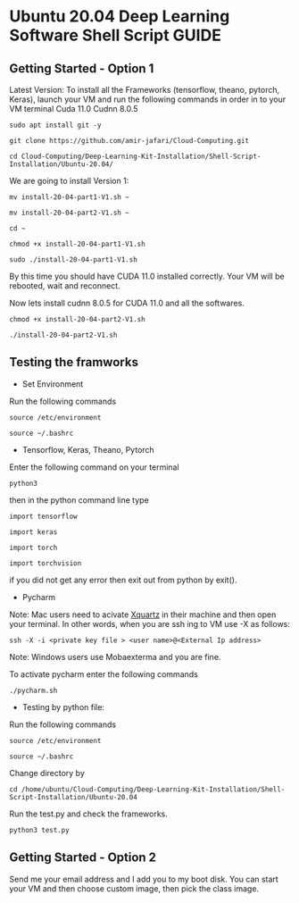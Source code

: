 # Ubuntu 20.04 Deep Learning Software Shell Script GUIDE

## Getting Started - Option 1
Latest Version: To install all the Frameworks (tensorflow, theano, pytorch, Keras), launch your VM  and run the following commands in order in to your VM terminal 
Cuda 11.0 Cudnn 8.0.5

```
sudo apt install git -y
```
```
git clone https://github.com/amir-jafari/Cloud-Computing.git
```
```
cd Cloud-Computing/Deep-Learning-Kit-Installation/Shell-Script-Installation/Ubuntu-20.04/
```
We are going to install Version 1:

```
mv install-20-04-part1-V1.sh ~
```
```
mv install-20-04-part2-V1.sh ~
```
```
cd ~
```
```
chmod +x install-20-04-part1-V1.sh
```
```
sudo ./install-20-04-part1-V1.sh
```
By this time you should have CUDA 11.0 installed correctly. Your VM will be rebooted, wait and reconnect.

Now lets install cudnn 8.0.5 for CUDA 11.0 and all the softwares.

```
chmod +x install-20-04-part2-V1.sh
```
```
./install-20-04-part2-V1.sh
```


## Testing the framworks

* Set Environment

Run the following commands

```
source /etc/environment
```
```
source ~/.bashrc
```

* Tensorflow, Keras, Theano, Pytorch

Enter the following command on your terminal

```
python3
```
then in the python command line type 
```
import tensorflow
```
```
import keras
```
```
import torch
```
```
import torchvision
```
if you did not get any error then exit out from python by exit().



* Pycharm 

Note: Mac users need to acivate [Xquartz](https://www.xquartz.org/) in their machine and then open your terminal. In other words, when you are ssh ing to VM use -X as follows:

```
ssh -X -i <private key file > <user name>@<External Ip address>
``` 

Note: Windows users use Mobaexterma and you are fine.

To activate pycharm enter the following commands 

```
./pycharm.sh
```
* Testing by python file:

Run the following commands

```
source /etc/environment
```
```
source ~/.bashrc
```

Change directory by
```
cd /home/ubuntu/Cloud-Computing/Deep-Learning-Kit-Installation/Shell-Script-Installation/Ubuntu-20.04
```
Run the test.py and check the frameworks.

```
python3 test.py
```
## Getting Started - Option 2

Send me your email address and I add you to my boot disk. You can start your VM and then choose custom image, then pick the class image.
